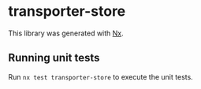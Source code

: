 # transporter-store

This library was generated with [Nx](https://nx.dev).

## Running unit tests

Run `nx test transporter-store` to execute the unit tests.
